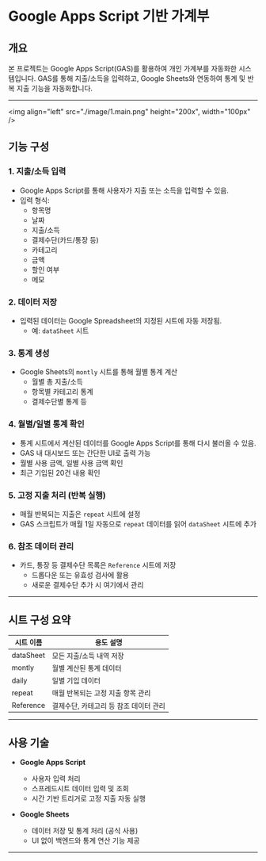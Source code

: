 # Google Apps Script 기반 가계부

## 개요

본 프로젝트는 Google Apps Script(GAS)를 활용하여 개인 가계부를 자동화한 시스템입니다. GAS를 통해 지출/소득을 입력하고, Google Sheets와 연동하여 통계 및 반복 지출 기능을 자동화합니다.

---
<img align="left" src="./image/1.main.png" height="200x", width="100px" />

## 기능 구성

### 1. 지출/소득 입력

- Google Apps Script를 통해 사용자가 지출 또는 소득을 입력할 수 있음.
- 입력 형식:
  - 항목명
  - 날짜
  - 지출/소득
  - 결제수단(카드/통장 등)
  - 카테고리
  - 금액
  - 할인 여부
  - 메모

### 2. 데이터 저장

- 입력된 데이터는 Google Spreadsheet의 지정된 시트에 자동 저장됨.
  - 예: `dataSheet` 시트

### 3. 통계 생성

- Google Sheets의 `montly` 시트를 통해 월별 통계 계산
  - 월별 총 지출/소득
  - 항목별 카테고리 통계
  - 결제수단별 통계 등

### 4. 월별/일별 통계 확인

- 통계 시트에서 계산된 데이터를 Google Apps Script를 통해 다시 불러올 수 있음.
- GAS 내 대시보드 또는 간단한 UI로 출력 가능
- 월별 사용 금액, 일별 사용 금액 확인
- 최근 기입된 20건 내용 확인

### 5. 고정 지출 처리 (반복 실행)

- 매월 반복되는 지출은 `repeat` 시트에 설정
- GAS 스크립트가 매월 1일 자동으로 `repeat` 데이터를 읽어 `dataSheet` 시트에 추가

### 6. 참조 데이터 관리

- 카드, 통장 등 결제수단 목록은 `Reference` 시트에 저장
  - 드롭다운 또는 유효성 검사에 활용
  - 새로운 결제수단 추가 시 여기에서 관리

---

## 시트 구성 요약

| 시트 이름    | 용도 설명                        |
|-------------|---------------------------------|
| dataSheet | 모든 지출/소득 내역 저장             |
| montly   | 월별 계산된 통계 데이터             |
| daily   | 일별 기입 데이터             |
| repeat       | 매월 반복되는 고정 지출 항목 관리     |
| Reference    | 결제수단, 카테고리 등 참조 데이터 관리 |

---

## 사용 기술

- **Google Apps Script**
  - 사용자 입력 처리
  - 스프레드시트 데이터 입력 및 조회
  - 시간 기반 트리거로 고정 지출 자동 실행

- **Google Sheets**
  - 데이터 저장 및 통계 처리 (공식 사용)
  - UI 없이 백엔드와 통계 연산 기능 제공

---
